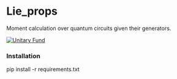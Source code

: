 # Lie_props
Moment calculation over quantum circuits given their generators. 

[![Unitary Fund](https://img.shields.io/badge/Supported%20By-UNITARY%20FUND-brightgreen.svg?style=for-the-badge)](https://unitary.fund)

### Installation
pip install -r requirements.txt